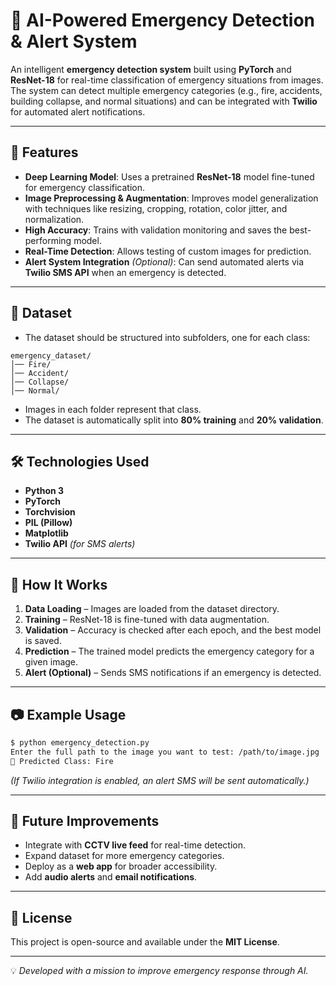 # 🚨 AI-Powered Emergency Detection & Alert System

An intelligent **emergency detection system** built using **PyTorch** and **ResNet-18** for real-time classification of emergency situations from images.  
The system can detect multiple emergency categories (e.g., fire, accidents, building collapse, and normal situations) and can be integrated with **Twilio** for automated alert notifications.

---

## 📌 Features
- **Deep Learning Model**: Uses a pretrained **ResNet-18** model fine-tuned for emergency classification.
- **Image Preprocessing & Augmentation**: Improves model generalization with techniques like resizing, cropping, rotation, color jitter, and normalization.
- **High Accuracy**: Trains with validation monitoring and saves the best-performing model.
- **Real-Time Detection**: Allows testing of custom images for prediction.
- **Alert System Integration** *(Optional)*: Can send automated alerts via **Twilio SMS API** when an emergency is detected.

---

## 📂 Dataset
- The dataset should be structured into subfolders, one for each class:
```
emergency_dataset/
│── Fire/
│── Accident/
│── Collapse/
│── Normal/
```
- Images in each folder represent that class.
- The dataset is automatically split into **80% training** and **20% validation**.

---

## 🛠️ Technologies Used
- **Python 3**
- **PyTorch**
- **Torchvision**
- **PIL (Pillow)**
- **Matplotlib**
- **Twilio API** *(for SMS alerts)*

---

## 🚀 How It Works
1. **Data Loading** – Images are loaded from the dataset directory.
2. **Training** – ResNet-18 is fine-tuned with data augmentation.
3. **Validation** – Accuracy is checked after each epoch, and the best model is saved.
4. **Prediction** – The trained model predicts the emergency category for a given image.
5. **Alert (Optional)** – Sends SMS notifications if an emergency is detected.

---

## 📷 Example Usage
```bash
$ python emergency_detection.py
Enter the full path to the image you want to test: /path/to/image.jpg
🧾 Predicted Class: Fire
```
*(If Twilio integration is enabled, an alert SMS will be sent automatically.)*

---

## 🔮 Future Improvements
- Integrate with **CCTV live feed** for real-time detection.
- Expand dataset for more emergency categories.
- Deploy as a **web app** for broader accessibility.
- Add **audio alerts** and **email notifications**.

---

## 📜 License
This project is open-source and available under the **MIT License**.

---
💡 *Developed with a mission to improve emergency response through AI.*
